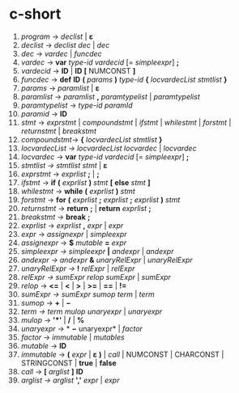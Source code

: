 # c-short
 1. *program* → *declist* | **ε**
 2. *declist* → *declist* *dec* | *dec*
 3. *dec* → *vardec* | *funcdec*
 4. *vardec* → **var** *type-id* *vardecid* [= *simpleexpr*] **;**
 7. *vardecid* → **ID** | **ID** **[** NUMCONST **]**
 9. *funcdec* → **def**  **ID** **(** *params* **)** *type-id* **{** *locvardecList* *stmtlist* **}**
 10. *params* → *paramlist*  | **ε**
 11. *paramlist* → *paramlist* **,** *paramtypelist* | *paramtypelist*
 12. *paramtypelist* → *type-id* *paramId*
 13. *paramid* → **ID** 
 14. *stmt* → *exprstmt* |  *compoundstmt*  | *ifstmt* | *whilestmt* | *forstmt* | *returnstmt* | *breakstmt*
 15. *compoundstmt*→ **{** *locvardecList* *stmtlist* **}**
 16. *locvardecList → locvardecList locvardec* | *locvardec* 
 17. *locvardec* → **var** *type-id* *vardecid* [= *simpleexpr*] **;**
 20. *stmtlist → stmtlist stmt* | **ε** 
 21. *exprstmt* → *exprlist* **;** | **;** 
 22. *ifstmt* → **if** **(** *exprlist* **)** *stmt* **[** **else** *stmt* **]**
 23. *whilestmt* → **while** **(** *exprlist* **)** *stmt*
 24. *forstmt* → **for** **(** *exprlist* **;** *exprlist* **;** *exprlist* **)** *stmt*
 24. *returnstmt* → **return** **;** | **return** *exprlist* **;**
 25. *breakstmt* → **break** **;**
 25. *exprlist* → *exprlist* **,** *expr* | *expr*
 26. *expr* → *assignexpr* | *simpleexpr*
 26. *assignexpr* → **$** *mutable* **=** *expr* 
 27. *simpleexpr → simpleexpr* **|** *andexpr* | *andexpr*
 28. *andexpr → andexpr* **&** *unaryRelExpr* | *unaryRelExpr*
 29. *unaryRelExpr →* **!** *relExpr* | *relExpr*
 30. *relExpr → sumExpr relop sumExpr* | *sumExpr*
 31. *relop* → **<=** | **<** | **>** | **>=** | **==** | **!=**
 32. *sumExpr → sumExpr sumop term* | *term*
 33. *sumop* → **+** | **−**
 34. *term → term mulop unaryexpr* | *unaryexpr*
 35. *mulop* → **'*'** | **/** | **%**
 36. *unaryexpr* → * **−** unaryexpr* | *factor*
 38. *factor* → *immutable* | *mutables*
 39. *mutable* → **ID**
 40. *immutable* → **(** *expr* | **ε** **)** | *call* | NUMCONST | CHARCONST | STRINGCONST | **true** | **false**
 41. *call* → **[** *arglist* **]** **ID** 
 43. *arglist → arglist*  **','**  *expr* | *expr*
